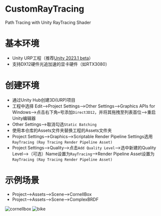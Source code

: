 # CustomRayTracing
Path Tracing with Unity RayTracing Shader

# 基本环境
- Unity URP工程（推荐[Unity 2023.1 beta](https://unity3d.com/beta)）
- 支持DX12硬件光追加速的显卡硬件（如RTX3080）

# 创建环境
- 通过Unity Hub创建3D(URP)项目
- 工程中选择 Edit-->Project Settings-->Other Settings-->Graphics APIs for Windows-->点击右下角`+`号添加`Direct3D12`，并将其拖拽至列表首位-->重启Unity编辑器
- Other Settings-->取消勾选`Static Batching`
- 使用本仓库的Assets文件夹替换工程的Assets文件夹
- Project Settings-->Graphics-->Scriptable Render Pipeline Settings选用`RayTracing (Ray Tracing Render Pipeline Asset)`
- Project Settings-->Quality-->点击`Add Quality Level`-->选中新建的Quality Level-->（可选）Name设置为`RayTracing`-->Render Pipeline Asset设置为`RayTracing (Ray Tracing Render Pipeline Asset)`

# 示例场景
- Project-->Assets-->Scene-->CornellBox
- Project-->Assets-->Scene-->ComplexBRDF

![cornellbox](https://github.com/Andyfanshen/CustomRayTracing/assets/33785908/6771aec0-c9db-45fd-b887-61dce9fd05ab)
![bike](https://github.com/Andyfanshen/CustomRayTracing/assets/33785908/d5ccd35f-bab4-4cbe-8105-cbb802036d99)
